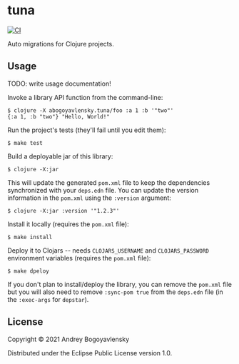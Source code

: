 # tuna

[![CI](https://github.com/abogoyavlensky/tuna/actions/workflows/ci.yaml/badge.svg?branch=master)](https://github.com/abogoyavlensky/tuna/actions/workflows/ci.yaml)

Auto migrations for Clojure projects.

## Usage

TODO: write usage documentation!


Invoke a library API function from the command-line:

    $ clojure -X abogoyavlensky.tuna/foo :a 1 :b '"two"'
    {:a 1, :b "two"} "Hello, World!"

Run the project's tests (they'll fail until you edit them):

    $ make test

Build a deployable jar of this library:

    $ clojure -X:jar

This will update the generated `pom.xml` file to keep the dependencies synchronized with
your `deps.edn` file. You can update the version information in the `pom.xml` using the
`:version` argument:

    $ clojure -X:jar :version '"1.2.3"'

Install it locally (requires the `pom.xml` file):

    $ make install

Deploy it to Clojars -- needs `CLOJARS_USERNAME` and `CLOJARS_PASSWORD` environment
variables (requires the `pom.xml` file):

    $ make dpeloy

If you don't plan to install/deploy the library, you can remove the
`pom.xml` file but you will also need to remove `:sync-pom true` from the `deps.edn`
file (in the `:exec-args` for `depstar`).

## License

Copyright © 2021 Andrey Bogoyavlensky

Distributed under the Eclipse Public License version 1.0.
